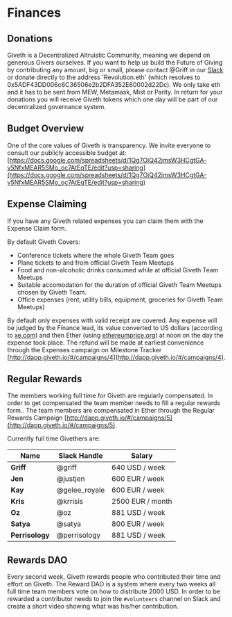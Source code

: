 # Finances

## <a name="donations">Donations</a>

Giveth is a Decentralized Altruistic Community, meaning we depend on generous Givers ourselves. If you want to help us build the Future of Giving by contributing any amount, big or small, please contact @Griff in our [Slack](http://slack.giveth.io) or donate directly to the address 'Revolution.eth' (which resolves to 0x5ADF43DD006c6C36506e2b2DFA352E60002d22Dc).
We only take eth and it has to be sent from MEW, Metamask, Mist or Parity.
In return for your donations you will receive Giveth tokens which one day will be part of our decentralized governance system.

## <a name="finances_budget">Budget Overview</a>

One of the core values of Giveth is transparency. We invite everyone to consult our publicly accessible budget at: [https://docs.google.com/spreadsheets/d/1Qg7OiQ42jmsW3HCgtGA-v5NfxMEAR5SMo_oc7AtEqTE/edit?usp=sharing](https://docs.google.com/spreadsheets/d/1Qg7OiQ42jmsW3HCgtGA-v5NfxMEAR5SMo_oc7AtEqTE/edit?usp=sharing)

## <a name="finances_expenses">Expense Claiming</a>

If you have any Giveth related expenses you can claim them with the Expense Claim form.

By default Giveth Covers:

- Conference tickets where the whole Giveth Team goes
- Plane tickets to and from official Giveth Team Meetups
- Food and non-alcoholic drinks consumed while at official Giveth Team Meetups
- Suitable accomodation for the duration of official Giveth Team Meetups chosen by Giveth Team.
- Office expenses (rent,  utility bills, equipment, groceries for Giveth Team Meetups)

By default only expenses with valid receipt are covered. Any expense will be judged by the Finance lead, its value converted to US dollars (according to [xe.com](http://www.xe.com)) and then Ether (using [ethereumprice.org](https://ethereumprice.org)) at noon on the day the expense took place. The refund will be made at earliest convenience through the Expenses campaign on Milestone Tracker [http://dapp.giveth.io/#/campaigns/4](http://dapp.giveth.io/#/campaigns/4).

## <a name="finances_regular">Regular Rewards</a>

The members working full time for Giveth are regularly compensated. In order to get compensated the team member needs to fill a regular rewards form.. The team members are compensated in Ether through the Regular Rewards Campaign [http://dapp.giveth.io/#/campaigns/5](http://dapp.giveth.io/#/campaigns/5).

Currently full time Givethers are:

Name | Slack Handle | Salary
-----|--------------|-------
**Griff** | @griff | 640 USD / week
**Jen** | @justjen | 600 EUR / week
**Kay** | @gelee_royale | 600 EUR / week
**Kris** | @krrisis | 2500 EUR / month
**Oz** | @oz | 881 USD / week
**Satya** | @satya | 800 EUR / week
**Perrisology** | @perrisology | 881 USD / week

## <a name="finances_reward_dao">Rewards DAO</a>

Every second week, Giveth rewards people who contributed their time and effort on Giveth. The Reward DAO is a system where every two weeks all full time team members vote on how to distribute 2000 USD. In order to be rewarded a contributor needs to join the `#volunteers` channel on Slack and create a short video showing what was his/her contribution.
